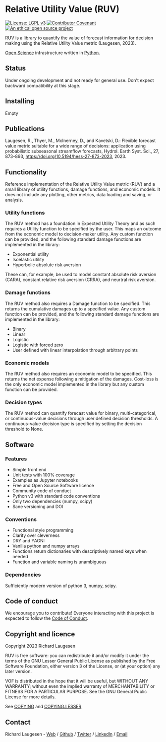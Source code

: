 # Relative Utility Value (RUV)

[![License: LGPL v3](https://img.shields.io/badge/License-LGPL%20v3-blue.svg)](https://www.gnu.org/licenses/lgpl-3.0)
[![Contributor Covenant](https://img.shields.io/badge/Contributor%20Covenant-2.1-4baaaa.svg)](code_of_conduct.md)
[![An ethical open source project](https://img.shields.io/badge/ethical-source-%23bb8c3c?labelColor=393162)](https://ethicalsource.dev/definition/)

RUV is a library to quantify the value of forecast information for decision making using the Relative Utility Value metric (Laugesen, 2023). 

[Open Science](https://en.wikipedia.org/wiki/Open_science) infrastructure written in [Python](https://python.org/).

## Status

Under ongoing development and not ready for general use. Don't expect backward compatibility at this stage.

## Installing

Empty

## Publications

Laugesen, R., Thyer, M., McInerney, D., and Kavetski, D.: Flexible forecast value metric suitable for a wide range of decisions: application using probabilistic subseasonal streamflow forecasts, Hydrol. Earth Syst. Sci., 27, 873–893, https://doi.org/10.5194/hess-27-873-2023, 2023.

## Functionality

Reference implementation of the Relative Utility Value metric (RUV) and a small library of utility functions, damage functions, and economic models. It does not include any plotting, other metrics, data loading and saving, or analysis.

### Utility functions

The RUV method has a foundation in Expected Utility Theory and as such requires a Utility function to be specified by the user. This maps an outcome from the economic model to decision-maker utility. Any custom function can be provided, and the following standard damage functions are implemented in the library:

- Exponential utility
- Isoelastic utility
- Hyperbolic absolute risk aversion

These can, for example, be used to model constant absolute risk aversion (CARA), constant relative risk aversion (CRRA), and neurtral risk aversion.

### Damage functions

The RUV method also requires a Damage function to be specified. This returns the cumulative damages up to a specified value. Any custom function can be provided, and the following standard damage functions are implemented in the library:

- Binary
- Linear
- Logistic
- Logistic with forced zero
- User defined with linear interpolation through arbitrary points

### Economic models

The RUV method also requires an economic model to be specified. This returns the net expense following a mitigation of the damages. Cost-loss is the only economic model implemented in the library but any custom function can be provided. 

### Decision types

The RUV method can quantify forecast value for binary, multi-categorical, or continuous-value decisions through user defined decision thresholds. A continuous-value decision type is specified by setting the decision threshold to None. 

## Software

### Features

- Simple front end
- Unit tests with 100% coverage
- Examples as Jupyter notebooks
- Free and Open Source Software licence
- Community code of conduct
- Python v3 with standard code conventions
- Only two dependencies (numpy, scipy)
- Sane versioning and DOI

### Conventions

- Functional style programming
- Clarity over cleverness
- DRY and YAGNI
- Vanilla python and numpy arrays
- Functions return dictionaries with descriptively named keys when needed
- Function and variable naming is unambiguous

### Dependencies

Sufficiently modern version of python 3, numpy, scipy.

## Code of conduct

We encourage you to contribute! Everyone interacting with this project is expected to follow the [Code of Conduct](code_of_conduct.md). 

## Copyright and licence

Copyright 2023 Richard Laugesen

RUV is free software: you can redistribute it and/or modify
it under the terms of the GNU Lesser General Public License as published by
the Free Software Foundation, either version 3 of the License, or
(at your option) any later version.

VOF is distributed in the hope that it will be useful,
but WITHOUT ANY WARRANTY; without even the implied warranty of
MERCHANTABILITY or FITNESS FOR A PARTICULAR PURPOSE.  See the
GNU General Public License for more details.

See [COPYING](COPYING) and [COPYING.LESSER](COPYING.LESSER)

## Contact

Richard Laugesen - [Web](https://richardlaugesen.com) / [Github](https://github.com/richardlaugesen) / [Twitter](https://twitter.com/richardlaugesen) / [LinkedIn](https://www.linkedin.com/in/richardlaugesen/) / [Email](mailto://ruv@richardlaugesen.com)
